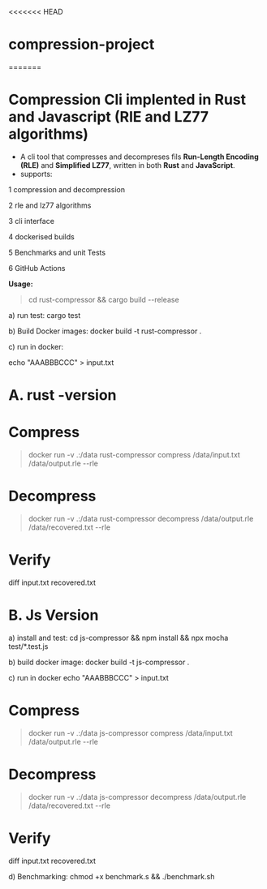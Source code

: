 <<<<<<< HEAD
# compression-project
=======
# Compression Cli  implented in Rust and Javascript (RlE and LZ77 algorithms)

- A cli tool that compresses and decompreses fils **Run-Length Encoding (RLE)** and **Simplified LZ77**, written in both **Rust** and **JavaScript**.
- supports:

1  compression and decompression

2  rle and lz77 algorithms

3  cli interface

4   dockerised builds

5   Benchmarks  and unit Tests

6  GitHub Actions

**Usage:**

> cd rust-compressor && cargo build --release

a) run test:  cargo test

b) Build Docker images: docker build -t rust-compressor .

c) run in docker: 

echo "AAABBBCCC" > input.txt

# A. rust -version

# Compress
> docker run -v .:/data rust-compressor compress /data/input.txt /data/output.rle --rle      

# Decompress
> docker run -v .:/data rust-compressor decompress /data/output.rle /data/recovered.txt --rle  

# Verify
diff input.txt recovered.txt

# B. Js Version

 a) install and test:  cd js-compressor  && npm install && npx mocha test/*.test.js

b) build docker image: docker build -t js-compressor .

c) run in docker 
echo "AAABBBCCC" > input.txt

# Compress
> docker run -v .:/data js-compressor compress /data/input.txt /data/output.rle --rle      

# Decompress
> docker run -v .:/data js-compressor decompress /data/output.rle /data/recovered.txt --rle  

# Verify
diff input.txt recovered.txt

d) Benchmarking: chmod +x benchmark.s && ./benchmark.sh


